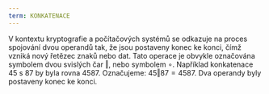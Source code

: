 ```yaml
---
term: KONKATENACE
---
```


V kontextu kryptografie a počítačových systémů se odkazuje na proces spojování dvou operandů tak, že jsou postaveny konec ke konci, čímž vzniká nový řetězec znaků nebo dat. Tato operace je obvykle označována symbolem dvou svislých čar $\Vert$, nebo symbolem $\circ$. Například konkatenace $45$ s $87$ by byla rovna $4587$. Označujeme: $45 \Vert 87 = 4587$. Dva operandy byly postaveny konec ke konci.